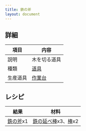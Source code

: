 ```yaml
---
title: 鉄の斧
layout: document
---
```

## 詳細

|項目|内容|
|---|---|
|説明|木を切る道具|
|種類|[道具](道具)|
|生産道具|[作業台](作業台)|

## レシピ

|結果|材料|
|---|---|
|[鉄の斧](鉄の斧)x1|[鉄の延べ棒](鉄の延べ棒)x3、[棒](棒)x2|
